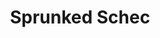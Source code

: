 ---
slug: sprunked-schec
title: Sprunked Schec
description: "Sprunked Schec is an exciting online game. Play for free directly in your browser!"
icon: /images/new_mods/Sprunked Schec.png
url: https://wowtbc.net/sprunkin/sprunked-schec/index.html
previewImage: /images/new_mods/Sprunked Schec.png
type: new mods

# SEO配置
seo:
  title: "Sprunked Schec - Play Free Online Game | Fun Browser Games"
  description: "Sprunked Schec - Play this fun online game for free in your browser. No download required!"
  ogImage: "/images/new_mods/Sprunked Schec.png"
  keywords: "sprunked-schec, online game, browser game, free game, new mods game, play online"

videoUrls:
  - https://www.youtube.com/embed/example1
  - https://www.youtube.com/embed/example2

whyPlay:
  title: "Why Play Sprunked Schec?"
  items:
    - "Immersive Gameplay: Sprunked Schec offers an engaging and immersive gaming experience that will keep you entertained for hours"
    - "Challenging Levels: Test your skills with increasingly difficult challenges and obstacles"
    - "Beautiful Graphics: Enjoy stunning visuals and smooth animations that bring the game world to life"
    - "Regular Updates: New content and features are added regularly to keep the game fresh and exciting"
    - "Free to Play: Experience all the fun without spending a penny"
    - "Community Features: Connect with other players, share strategies, and compete for high scores"
    - "Cross-Platform: Play on any device with a web browser, no downloads required"

features:
  title: "Key Features of Sprunked Schec"
  image: "/images/new_mods/Sprunked Schec.png"
  items:
    - "Intuitive Controls: Easy to learn controls make Sprunked Schec accessible for players of all skill levels"
    - "Multiple Game Modes: Enjoy various gameplay options that provide different challenges and experiences"
    - "Character Customization: Personalize your gaming experience with unique characters and items"
    - "Achievement System: Complete special tasks to earn rewards and recognition"
    - "Leaderboards: Compete with players worldwide and see who can achieve the highest scores"

characteristics:
  title: "Game Characteristics"
  image: "/images/new_mods/Sprunked Schec.png"
  items:
    - "Genre: New mods game with elements of strategy and skill"
    - "Difficulty: Suitable for both casual gamers and those seeking a challenge"
    - "Play Time: Quick sessions or extended gameplay, depending on your preference"
    - "Art Style: Vibrant and engaging visuals that enhance the gaming experience"
    - "Sound Design: Immersive audio that complements the gameplay perfectly"

info: "Sprunked Schec is an exciting online game that offers players a unique and engaging gaming experience. With its intuitive controls, stunning visuals, and challenging gameplay, Sprunked Schec provides hours of entertainment for players of all ages and skill levels. Whether you're looking for a quick gaming session during a break or an extended play session, Sprunked Schec delivers an immersive experience that will keep you coming back for more. The game features multiple levels of increasing difficulty, ensuring that players are constantly challenged as they progress. With regular updates adding new content and features, Sprunked Schec remains fresh and exciting, providing endless entertainment options for its growing community of players."

howToPlayIntro: "Welcome to Sprunked Schec! This guide will walk you through the basics and help you master the game. Whether you're a beginner or looking to improve your skills, these tips and instructions will enhance your gaming experience."

howToPlaySteps:
  - title: "Getting Started"
    description: "Begin your Sprunked Schec adventure by familiarizing yourself with the controls. Use your keyboard or mouse to navigate through the game interface. The tutorial will guide you through the basic mechanics and help you understand the objectives."
  - title: "Understanding the Objectives"
    description: "In Sprunked Schec, your main goal is to progress through levels by completing specific objectives. Each level presents unique challenges that require different strategies and approaches."
  - title: "Mastering the Controls"
    description: "Practice using the controls to improve your precision and reaction time. Sprunked Schec requires quick reflexes and strategic thinking to overcome obstacles and defeat opponents."
  - title: "Utilizing Power-ups"
    description: "Collect power-ups throughout the game to enhance your abilities and overcome difficult challenges. Each power-up offers unique advantages that can be crucial for success."
  - title: "Developing Strategies"
    description: "As you progress in Sprunked Schec, develop effective strategies for different scenarios. Analyze patterns, anticipate challenges, and adapt your approach to maximize your performance."

faq:
  title: "Frequently Asked Questions about Sprunked Schec"
  items:
    - question: "Is Sprunked Schec free to play?"
      answer: "Yes, Sprunked Schec is completely free to play directly in your web browser. No downloads or purchases are required to enjoy the full game experience."
    - question: "Can I play Sprunked Schec on mobile devices?"
      answer: "Yes, Sprunked Schec is optimized for both desktop and mobile play. You can enjoy the game on any device with a web browser and internet connection."
    - question: "Are there any in-game purchases?"
      answer: "While Sprunked Schec is free to play, there may be optional in-game purchases available for cosmetic items or additional features that don't affect core gameplay."
    - question: "How often is Sprunked Schec updated?"
      answer: "The developers regularly update Sprunked Schec with new content, features, and improvements based on player feedback and game performance."
    - question: "Can I play Sprunked Schec offline?"
      answer: "Currently, Sprunked Schec requires an internet connection to play as it's a browser-based online game."
    - question: "Is Sprunked Schec suitable for children?"
      answer: "Yes, Sprunked Schec is designed to be family-friendly and suitable for players of all ages."
    - question: "How do I report bugs or issues?"
      answer: "If you encounter any problems while playing Sprunked Schec, you can report them through the game's support page or contact the developers directly through their website."
    - question: "Still Have Questions?"
      answer: "If you have additional questions about Sprunked Schec that aren't covered in this FAQ, please visit our support center or contact our customer service team for assistance."
---